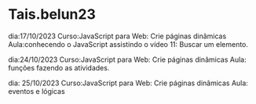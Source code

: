 # Tais.belun23
dia:17/10/2023
Curso:JavaScript para Web: Crie páginas dinâmicas 
Aula:conhecendo o JavaScript 
assistindo  o vídeo 11: Buscar um elemento.

dia:24/10/2023
Curso:JavaScript para Web: Crie páginas dinâmicas
Aula: funções 
fazendo as atividades.

dia: 25/10/2023
Curso:JavaScript para Web: Crie páginas dinâmicas 
Aula: eventos e lógicas


